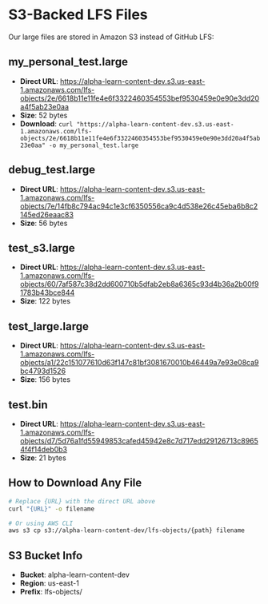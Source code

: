 # S3-Backed LFS Files

Our large files are stored in Amazon S3 instead of GitHub LFS:

## my_personal_test.large
- **Direct URL**: https://alpha-learn-content-dev.s3.us-east-1.amazonaws.com/lfs-objects/2e/6618b11e11fe4e6f3322460354553bef9530459e0e90e3dd20a4f5ab23e0aa
- **Size**: 52 bytes
- **Download**: `curl "https://alpha-learn-content-dev.s3.us-east-1.amazonaws.com/lfs-objects/2e/6618b11e11fe4e6f3322460354553bef9530459e0e90e3dd20a4f5ab23e0aa" -o my_personal_test.large`

## debug_test.large
- **Direct URL**: https://alpha-learn-content-dev.s3.us-east-1.amazonaws.com/lfs-objects/7e/14fb8c794ac94c1e3cf6350556ca9c4d538e26c45eba6b8c2145ed26eaac83
- **Size**: 56 bytes

## test_s3.large
- **Direct URL**: https://alpha-learn-content-dev.s3.us-east-1.amazonaws.com/lfs-objects/60/7af587c38d2dd600710b5dfab2eb8a6365c93d4b36a2b00f91783b43bce844
- **Size**: 122 bytes

## test_large.large
- **Direct URL**: https://alpha-learn-content-dev.s3.us-east-1.amazonaws.com/lfs-objects/a1/22c151077610d63f147c81bf3081670010b46449a7e93e08ca9bc4793d1526
- **Size**: 156 bytes

## test.bin
- **Direct URL**: https://alpha-learn-content-dev.s3.us-east-1.amazonaws.com/lfs-objects/d7/5d76a1fd55949853cafed45942e8c7d717edd29126713c89654f4f14deb0b3
- **Size**: 21 bytes

## How to Download Any File
```bash
# Replace {URL} with the direct URL above
curl "{URL}" -o filename

# Or using AWS CLI
aws s3 cp s3://alpha-learn-content-dev/lfs-objects/{path} filename
```

## S3 Bucket Info
- **Bucket**: alpha-learn-content-dev
- **Region**: us-east-1
- **Prefix**: lfs-objects/
